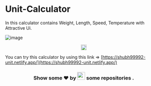 # Unit-Calculator 
 In this calculator contains Weight, Length, Speed, Temperature with Attractive Ui.

![image](https://github.com/Shubh99992/Unit-Convertor/assets/105529358/65f0c892-950e-4f98-a527-4b8b14f907ac)

 <p align="center"> <img src="https://github.com/TheDudeThatCode/TheDudeThatCode/blob/master/Assets/Rocket.gif" width="18px"></p>


You can try this calculator by using this link => [https://shubh99992-unit.netlify.app/](https://shubh99992-unit.netlify.app/)
<!-- footer comment -->
<h3 align="center">Show some ❤ by <img src="https://imgur.com/o7ncZFp.jpg" height=25px width=25px> some repositories .</h3>
</center>
